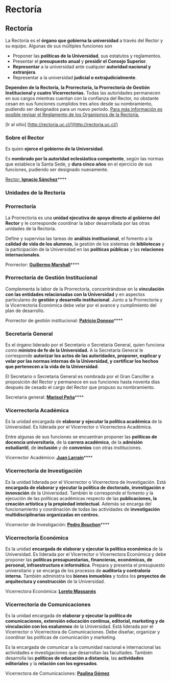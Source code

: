 # Rectoría

## Rectoría

La Rectoría es el **órgano que gobierna la universidad** a través del Rector y su equipo. Algunas de sus múltiples funciones son

* Proponer las **políticas de la Universidad**, sus estatutos y reglamentos.
* Presentar el **presupuesto anual** y **presidir el Consejo Superior**.
* **Representar** a la universidad ante cualquier **autoridad nacional y extranjera**.
* Representar a la universidad **judicial o extrajudicialmente**.

**Dependen de la Rectoría, la Prorrectoría, la Prorrectoría de Gestión Institucional y cuatro Vicerrectorías.** Todas las autoridades permanecen en sus cargos mientras cuentan con la confianza del Rector, no obstante cesan en sus funciones cumplidos tres años desde su nombramiento, pudiendo ser designados para un nuevo período. [Para más información es posible revisar el Reglamento de los Organismos de la Rectoría.](http://secretariageneral.uc.cl/documento/normas-generales/101-reglamento-de-los-organismos-de-rectoria/file)  


\[Ir al sitio\] [http://rectoria.uc.cl/](http://rectoria.uc.cl/)

### Sobre el Rector

Es quien **ejerce el gobierno de la Universidad**.

Es **nombrado por la autoridad eclesiástica competente**, según las normas que establece la Santa Sede, y **dura cinco años** en el ejercicio de sus funciones, pudiendo ser designado nuevamente.  


[Rector: **Ignacio Sánchez**](rector.md)\*\*\*\*

### Unidades de la Rectoría

### Prorrectoría

La Prorrectoría es una **unidad ejecutiva de apoyo directo al gobierno del Rector** y le corresponde coordinar la labor desarrollada por las otras unidades de la Rectoría.

Define y supervisa las tareas de **análisis institucional**, el fomento a la **calidad de vida de los alumnos**, la gestión de los sistemas de **bibliotecas** y la participación de la Universidad en las **políticas públicas** y las **relaciones internacionales**.

Prorrector: [**Guillermo Marshall**](../prorrectoria/prorrector.md)\*\*\*\*

### Prorrectoría de Gestión Institucional

Complementa la labor de la Prorrectoría, concentrándose en la **vinculación con las entidades relacionadas con la Universidad** y en aspectos particulares de **gestión y desarrollo institucional**. Junto a la Prorrectoría y la Vicerrectoría Económica debe velar por el avance y cumplimiento del plan de desarrollo.  


Prorrector de gestión institucional: [**Patricio Donoso**](../prorrectoria-de-gestion-institucional/prorrector-de-gestion-institucional.md)\*\*\*\*

### Secretaría General

Es el órgano liderado por el Secretario o Secretaria General, quien funciona como **ministro de fe de la Universidad.** A la Secretaría General le corresponde **autorizar los actos de las autoridades, proponer, explicar y velar por las normas internas de la Universidad, y certificar los hechos que pertenecen a la vida de la Universidad**.

El Secretario o Secretaria General es nombrada por el Gran Canciller a proposición del Rector y permanece en sus funciones hasta noventa días después de cesado el cargo del Rector que propuso su nombramiento.

Secretaria general: [**Marisol Peña**](../secretaria-general/secretaria-general.md)\*\*\*\*

### Vicerrectoría Académica

Es la unidad encargada de **elaborar y ejecutar la política académica** de la Universidad. Es liderada por el Vicerrector o Vicerrectora Académica.

Entre algunas de sus funciones se encuentran proponer las **políticas de docencia universitaria**, de la **carrera académica**, de la **admisión estudiantil**, de **inclusión** y de **convenios** con otras instituciones.

Vicerrector Académico: [**Juan Larraín**](../vicerrectoria-academica/vicerrector-academico.md)\*\*\*\*

### Vicerrectoría de Investigación

Es la unidad liderada por el Vicerrector o Vicerrectora de Investigación. Está **encargada de elaborar y ejecutar la política de doctorado, investigación e innovación** de la Universidad. También le corresponde el fomento y la ejecución de las políticas académicas respecto de las **publicaciones, la creación artística y la propiedad intelectual**. Además se encarga del  funcionamiento y coordinación de todas las actividades de **investigación multidisciplinarias organizadas en centros.**

Vicerrector de Investigación: [**Pedro Bouchon**](../vicerrectoria-de-investigacion/vicerrector-de-investigacion.md)\*\*\*\*

### Vicerrectoría Económica

Es la unidad **encargada de elaborar y ejecutar la política económica** de la Universidad. Es liderada por el Vicerrector o Vicerrectora Económica y debe proponer las **políticas presupuestarias, financieras, económicas, de personal, infraestructura e informática**. Prepara y presenta el presupuesto universitario y se encarga de los procesos de **auditoría y contraloría interna**. También administra los **bienes inmuebles** y todos los **proyectos de arquitectura y construcción** de la Universidad.

Vicerrectora Económica: [**Loreto Massanés**](../vicerrectoria-economica/vicerrectora-economica.md)

### Vicerrectoría de Comunicaciones

Es la unidad encargada de **elaborar y ejecutar la política de comunicaciones, extensión educación continua, editorial, marketing y de vinculación con los exalumnos** de la Universidad. Está liderada por el Vicerrector o Vicerrectora de Comunicaciones. Debe diseñar, organizar y coordinar las políticas de comunicación y marketing.

Es la encargada de comunicar a la comunidad nacional e internacional las actividades e investigaciones que desarrollan las facultades. También desarrolla las **políticas de educación a distancia**, las **actividades editoriales** y la **relación con los egresados**.

Vicerrectora de Comunicaciones: [**Paulina Gómez**](../vicerrectoria-de-comunicaciones/vicerrectora-de-comunicaciones.md)

